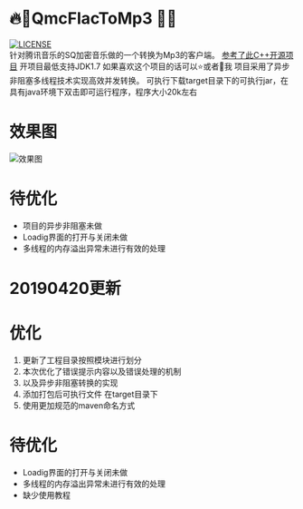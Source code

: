 # :fire::musical_note:QmcFlacToMp3 :musical_note::fire:
[![LICENSE](https://img.shields.io/badge/license-Anti%20996-blue.svg?style=flat-square)](https://github.com/996icu/996.ICU/blob/master/LICENSE)  
针对腾讯音乐的SQ加密音乐做的一个转换为Mp3的客户端。
[参考了此C++开源项目](https://github.com/Presburger/qmc-decoder)
开项目最低支持JDK1.7
如果喜欢这个项目的话可以:star:或者:two_men_holding_hands:我
项目采用了异步非阻塞多线程技术实现高效并发转换。
可执行下载target目录下的可执行jar，在具有java环境下双击即可运行程序，程序大小20k左右

# 效果图
![效果图](https://upload-images.jianshu.io/upload_images/13419832-41d0440fa6b31a63.png?imageMogr2/auto-orient/strip%7CimageView2/2/w/1240)

# 待优化
* 项目的异步非阻塞未做
* Loadig界面的打开与关闭未做
* 多线程的内存溢出异常未进行有效的处理

# 20190420更新
# 优化
1. 更新了工程目录按照模块进行划分
1. 本次优化了错误提示内容以及错误处理的机制 
2. 以及异步非阻塞转换的实现
3. 添加打包后可执行文件 在target目录下
4. 使用更加规范的maven命名方式

# 待优化
* Loadig界面的打开与关闭未做
* 多线程的内存溢出异常未进行有效的处理
* 缺少使用教程